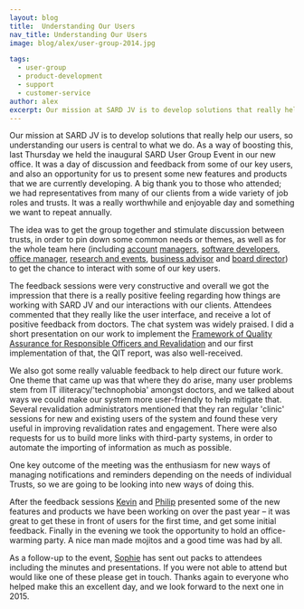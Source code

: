```yaml
---
layout: blog
title:  Understanding Our Users
nav_title: Understanding Our Users
image: blog/alex/user-group-2014.jpg

tags:
  - user-group
  - product-development
  - support
  - customer-service
author: alex
excerpt: Our mission at SARD JV is to develop solutions that really help our users, so understanding our users is central to what we do. As a way of boosting this, last Thursday we held the inaugural SARD User Group Event in our new office. It was a day of discussion and feedback from some of our key users, and also an opportunity for us to present some new features and products that we are currently developing.
---
```


Our mission at SARD JV is to develop solutions that really help our users, so understanding our users is central to what we do. As a way of boosting this, last Thursday we held the inaugural SARD User Group Event in our new office. It was a day of discussion and feedback from some of our key users, and also an opportunity for us to present some new features and products that we are currently developing. A big thank you to those who attended; we had representatives from many of our clients from a wide variety of job roles and trusts. It was a really worthwhile and enjoyable day and something we want to repeat annually. 

The idea was to get the group together and stimulate discussion between trusts, in order to pin down some common needs or themes, as well as for the whole team here (including [account](http://www.sardjv.co.uk/people/nicholas.html) [managers](http://www.sardjv.co.uk/people/sophie.html), [software developers](http://www.sardjv.co.uk/people/barbara.html), [office manager](http://www.sardjv.co.uk/people/naomi.html), [research and events](http://www.sardjv.co.uk/people/francesca.html), [business advisor](http://www.sardjv.co.uk/people/jonathan.html) and [board director](http://www.sardjv.co.uk/people/ben.html)) to get the chance to interact with some of our key users.

The feedback sessions were very constructive and overall we got the impression that there is a really positive feeling regarding how things are working with SARD JV and our interactions with our clients. Attendees commented that they really like the user interface, and receive a lot of positive feedback from doctors. The chat system was widely praised. I did a short presentation on our work to implement the [Framework of Quality Assurance for Responsible Officers and Revalidation](http://www.england.nhs.uk/revalidation/qa/) and our first implementation of that, the QIT report, was also well-received.

We also got some really valuable feedback to help direct our future work. One theme that came up was that where they do arise, many user problems stem from IT illiteracy/'technophobia' amongst doctors, and we talked about ways we could make our system more user-friendly to help mitigate that. Several revalidation administrators mentioned that they ran regular 'clinic' sessions for new and existing users of the system and found these very useful in improving revalidation rates and engagement. There were also requests for us to build more links with third-party systems, in order to automate the importing of information as much as possible.

One key outcome of the meeting was the enthusiasm for new ways of managing notifications and reminders depending on the needs of individual Trusts, so we are going to be looking into new ways of doing this.

After the feedback sessions [Kevin](http://www.sardjv.co.uk/people/kevin.html) and [Philip](http://www.sardjv.co.uk/people/philip.html) presented some of the new features and products we have been working on over the past year – it was great to get these in front of users for the first time, and get some initial feedback. Finally in the evening we took the opportunity to hold an office-warming party. A nice man made mojitos and a good time was had by all.

As a follow-up to the event, [Sophie](http://www.sardjv.co.uk/people/sophie.html) has sent out packs to attendees including the minutes and presentations. If you were not able to attend but would like one of these please get in touch. Thanks again to everyone who helped make this an excellent day, and we look forward to the next one in 2015.